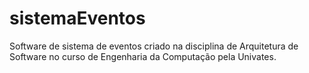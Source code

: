 # sistemaEventos
Software de sistema de eventos criado na disciplina de Arquitetura de Software no curso de Engenharia da Computação pela Univates.
